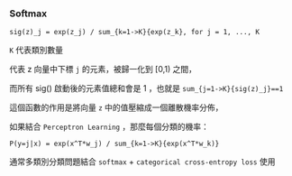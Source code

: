 ### Softmax

```
sig(z)_j = exp(z_j) / sum_{k=1->K}{exp(z_k}, for j = 1, ..., K
```

`K` 代表類別數量

代表 z 向量中下標 `j` 的元素，被歸一化到 [0,1) 之間，

而所有 sig() 啟動後的元素值總和會是 1 ，也就是 `sum_{j=1->K}{sig(z)_j}==1`

這個函數的作用是將向量 `z` 中的值壓縮成一個離散機率分佈，

如果結合 `Perceptron Learning` ，那麼每個分類的機率：

```
P(y=j|x) = exp(x^T*w_j) / sum_{k=1->K}{exp(x^T*w_k)}
```

通常多類別分類問題結合 `softmax` + `categorical cross-entropy loss` 使用
